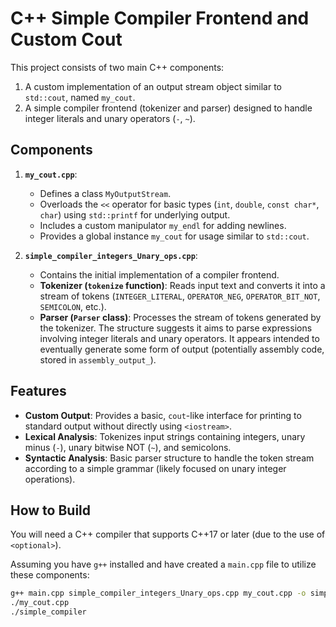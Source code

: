 # C++ Simple Compiler Frontend and Custom Cout

This project consists of two main C++ components:
1.  A custom implementation of an output stream object similar to `std::cout`, named `my_cout`.
2.  A simple compiler frontend (tokenizer and parser) designed to handle integer literals and unary operators (`-`, `~`).

## Components

1.  **`my_cout.cpp`**:
    * Defines a class `MyOutputStream`.
    * Overloads the `<<` operator for basic types (`int`, `double`, `const char*`, `char`) using `std::printf` for underlying output.
    * Includes a custom manipulator `my_endl` for adding newlines.
    * Provides a global instance `my_cout` for usage similar to `std::cout`.

2.  **`simple_compiler_integers_Unary_ops.cpp`**:
    * Contains the initial implementation of a compiler frontend.
    * **Tokenizer (`tokenize` function)**: Reads input text and converts it into a stream of tokens (`INTEGER_LITERAL`, `OPERATOR_NEG`, `OPERATOR_BIT_NOT`, `SEMICOLON`, etc.).
    * **Parser (`Parser` class)**: Processes the stream of tokens generated by the tokenizer. The structure suggests it aims to parse expressions involving integer literals and unary operators. It appears intended to eventually generate some form of output (potentially assembly code, stored in `assembly_output_`).

## Features

* **Custom Output**: Provides a basic, `cout`-like interface for printing to standard output without directly using `<iostream>`.
* **Lexical Analysis**: Tokenizes input strings containing integers, unary minus (`-`), unary bitwise NOT (`~`), and semicolons.
* **Syntactic Analysis**: Basic parser structure to handle the token stream according to a simple grammar (likely focused on unary integer operations).

## How to Build

You will need a C++ compiler that supports C++17 or later (due to the use of `<optional>`).

Assuming you have `g++` installed and have created a `main.cpp` file to utilize these components:

```bash
g++ main.cpp simple_compiler_integers_Unary_ops.cpp my_cout.cpp -o simple_compiler -std=c++17
./my_cout.cpp
./simple_compiler


